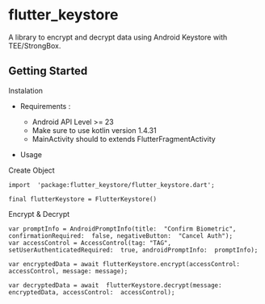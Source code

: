
# flutter_keystore

  

A library to encrypt and decrypt data using Android Keystore with TEE/StrongBox. 
  

## Getting Started

Instalation

 - Requirements :
	 - Android API Level >= 23
	 - Make sure to use kotlin version 1.4.31
	 - MainActivity should to extends FlutterFragmentActivity
	 
	 
 - Usage
 
Create Object

    import  'package:flutter_keystore/flutter_keystore.dart';
    
    final flutterKeystore = FlutterKeystore()
	
Encrypt & Decrypt

    var promptInfo = AndroidPromptInfo(title:  "Confirm Biometric", confirmationRequired:  false, negativeButton:  "Cancel Auth");
    var accessControl = AccessControl(tag: "TAG", setUserAuthenticatedRequired:  true, androidPromptInfo:  promptInfo);
 
    var encryptedData = await flutterKeystore.encrypt(accessControl: accessControl, message: message);
    
    var decryptedData = await  flutterKeystore.decrypt(message: encryptedData, accessControl:  accessControl);

